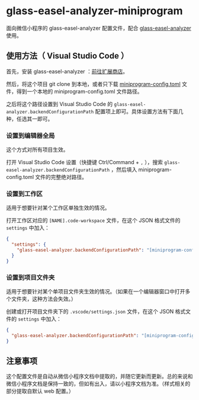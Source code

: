 # glass-easel-analyzer-miniprogram

面向微信小程序的 glass-easel-analyzer 配置文件，配合 [glass-easel-analyzer](https://github.com/wechat-miniprogram/glass-easel-analyzer) 使用。


## 使用方法（ Visual Studio Code ）

首先，安装 glass-easel-analyzer ：[前往扩展商店](https://marketplace.visualstudio.com/items?itemName=wechat-miniprogram.glass-easel-analyzer)。

然后，将这个项目 git clone 到本地，或者只下载 [miniprogram-config.toml](miniprogram-config.toml) 文件，得到一个本地的 miniprogram-config.toml 文件路径。

之后将这个路径设置到 Visual Studio Code 的 `glass-easel-analyzer.backendConfigurationPath` 配置项上即可。具体设置方法有下面几种，任选其一即可。

### 设置到编辑器全局

这个方式对所有项目生效。

打开 Visual Studio Code 设置（快捷键 Ctrl/Command + `,` ），搜索 `glass-easel-analyzer.backendConfigurationPath` ，然后填入 miniprogram-config.toml 文件的完整绝对路径。

### 设置到工作区

适用于想要针对某个工作区单独生效的情况。

打开工作区对应的 `[NAME].code-workspace` 文件，在这个 JSON 格式文件的 `settings` 中加入：

```json
{
  "settings": {
    "glass-easel-analyzer.backendConfigurationPath": "[miniprogram-config.toml 文件的路径，可以是相对本文件的路径]"
  }
}
```

### 设置到项目文件夹

适用于想要针对某个单项目文件夹生效的情况。（如果在一个编辑器窗口中打开多个文件夹，这种方法会失效。）

创建或打开项目文件夹下的 `.vscode/settings.json` 文件，在这个 JSON 格式文件的 `settings` 中加入：

```json
{
  "glass-easel-analyzer.backendConfigurationPath": "[miniprogram-config.toml 文件的路径，可以是相对项目文件夹的路径]"
}
```


## 注意事项

这个配置文件是自动从微信小程序文档中提取的，并随它更新而更新。总的来说和微信小程序文档是保持一致的，但如有出入，请以小程序文档为准。（样式相关的部分提取自默认 web 配置。）

